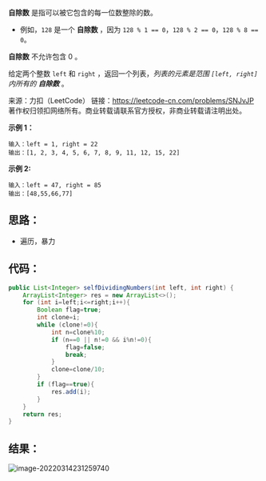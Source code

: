 **自除数** 是指可以被它包含的每一位数整除的数。

- 例如，`128` 是一个 **自除数** ，因为 `128 % 1 == 0`，`128 % 2 == 0`，`128 % 8 == 0`。

**自除数** 不允许包含 0 。

给定两个整数 `left` 和 `right` ，返回一个列表，*列表的元素是范围 `[left, right]` 内所有的 **自除数*** 。



来源：力扣（LeetCode） 链接：https://leetcode-cn.com/problems/SNJvJP 著作权归领扣网络所有。商业转载请联系官方授权，非商业转载请注明出处。

<!--more-->

**示例 1：**

```
输入：left = 1, right = 22
输出：[1, 2, 3, 4, 5, 6, 7, 8, 9, 11, 12, 15, 22]
```

**示例 2:**

```
输入：left = 47, right = 85
输出：[48,55,66,77]
```

## 思路：

- 遍历，暴力

## 代码：

```java
public List<Integer> selfDividingNumbers(int left, int right) {
    ArrayList<Integer> res = new ArrayList<>();
    for (int i=left;i<=right;i++){
        Boolean flag=true;
        int clone=i;
        while (clone!=0){
            int n=clone%10;
            if (n==0 || n!=0 && i%n!=0){
                flag=false;
                break;
            }
            clone=clone/10;
        }
        if (flag==true){
            res.add(i);
        }
    }
    return res;
}
```

## 结果：

![image-20220314231259740](https://gitee.com/misteryliu/typora/raw/master/image/image-20220314231259740.png)